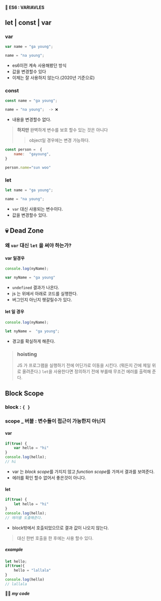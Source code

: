 #### 🎯 ES6 : VARIAVLES
## let | const | var
### var
```js
var name = "ga young";

name = "na young";
```
- es6이전 계속 사용해봤던 방식
- 값을 변경할수 있다
- 이제는 잘 사용하지 않는다.(2020년 기준으로)
### const
```js
const name = "ga young";

name = "na young";  -> ❌
```
- 내용을 변경할수 없다.

>  **하지만** 완벽하게 변수를 보호 할수 있는 것은 아니다
>  > object일 경우에는 변경 가능하다.
```js
const person =  {
	name:  "gayoung",
} 

person.name="sun woo"
```
### let 
```js
let name = "ga young";

name = "na young";
```
- `var` 대신 사용되는 변수이다.
- 값을 변경할수 있다.

## 💀 Dead Zone
### 왜 `var` 대신 **`let`** 을 써야 하는가?
#### var 일경우
```js
console.log(nyName);

var nyName = "ga young"
```
- `undefined` 결과가 나온다.
- js 는 위에서 아래로 코드를 실행한다.
- 버그인지 아닌지 헷갈릴수가 있다.

 #### let 일 경우
```js
console.log(nyName);

let nyName =  "ga young";
```
- 경고를 확실하게 해준다.

 > ### hoisting
 > JS 가 프로그램을 실행하기 전에 어딘가로 이동을 시킨다.
 > (뭐든지 간에 제일 위로 올려준다.)
 > `let`을 사용한다면 정의하기 전에 부를때  무조건 에러를 출력해 준다.

## Block Scope
### block : `{ }`

### scope _ 버블 : 변수들이 접근이 가능한지 아닌지
 
 #### var
```js
if(true) {
	var hello = "hi"
}
console.log(hello);
// hi
```
- var 는 *block scope*를 가지지 않고 *function scope*를 가져서 결과를 보여준다.
- 에러를 확인 할수 없어서 좋은것이 아니다.

 #### let
```js
if(true) {
	let hello = "hi"
}
console.log(hello);
// 에러를 도출해준다.
```
- block밖에서 호출되었으므로 결과 값이 나오지 않는다.

> 대신 한번 호출을 한 후에는 사용 할수 있다.


##### example
```js
let hello;
if(true){
	hello = "lallala"
}
console.log(hello)
// lallala
```

👍🏿 ***my code***



